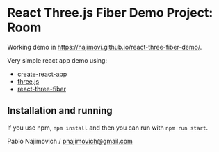 # React Three.js Fiber Demo Project: Room

Working demo in https://najimovi.github.io/react-three-fiber-demo/.

Very simple react app demo using:

* [create-react-app](https://github.com/facebook/create-react-app)
* [three.js](https://github.com/mrdoob/three.js/)
* [react-three-fiber](https://github.com/pmndrs/react-three-fiber)

## Installation and running

If you use npm, `npm install` and then you can run with `npm run start`.

Pablo Najimovich / pnajimovich@gmail.com
